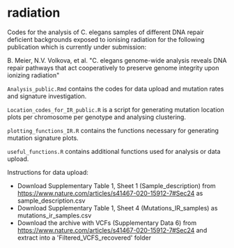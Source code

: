 # radiation
Codes for the analysis of C. elegans samples of different DNA repair deficient backgrounds exposed to ionising radiation for the following publication which is currently under submission:

B. Meier, N.V. Volkova, et al. "C. elegans genome-wide analysis reveals DNA repair pathways that act cooperatively to preserve genome integrity upon ionizing radiation"

`Analysis_public.Rmd` contains the codes for data upload and mutation rates and signature investigation.

`Location_codes_for_IR_public.R` is a script for generating mutation location plots per chromosome per genotype and analysing clustering.

`plotting_functions_IR.R` contains the functions necessary for generating mutation signature plots.

`useful_functions.R` contains additional functions used for analysis or data upload.

Instructions for data upload:

- Download Supplementary Table 1, Sheet 1 (Sample_description) from https://www.nature.com/articles/s41467-020-15912-7#Sec24 as sample_description.csv
- Download Supplementary Table 1, Sheet 4 (Mutations_IR_samples) as mutations_ir_samples.csv
- Download the archive with VCFs (Supplementary Data 6) from https://www.nature.com/articles/s41467-020-15912-7#Sec24 and extract into a 'Filtered_VCFS_recovered' folder
